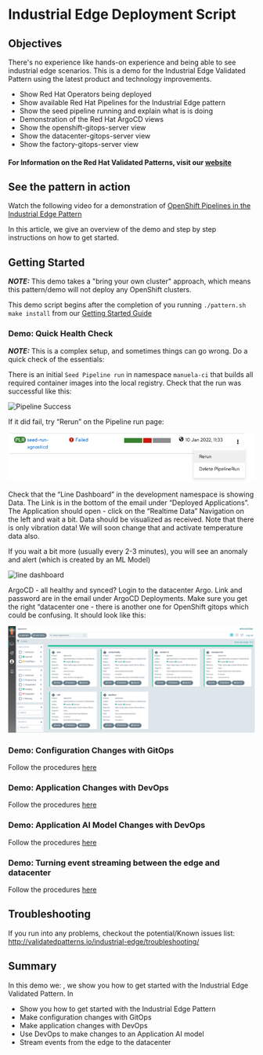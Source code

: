 # Industrial Edge Deployment Script

## Objectives

There's no experience like hands-on experience and being able to see industrial edge scenarios. This is a demo for the Industrial Edge Validated Pattern using the latest product and technology improvements.


* Show Red Hat Operators being deployed
* Show available Red Hat Pipelines for the Industrial Edge pattern
* Show the seed pipeline running and explain what is is doing
* Demonstration of the Red Hat ArgoCD views
* Show the openshift-gitops-server view
* Show the datacenter-gitops-server view
* Show the factory-gitops-server view


#### For Information on the Red Hat Validated Patterns, visit our [website](https://validatedpatterns.io)

## See the pattern in action

Watch the following video for a demonstration of [OpenShift Pipelines in the Industrial Edge Pattern](https://www.youtube.com/watch?v=BMUiaCm6pZ8)

In this article, we give an overview of the demo and step by step instructions on how to get started. 

## Getting Started

**_NOTE:_** This demo takes a "bring your own cluster" approach, which means this pattern/demo will not deploy any OpenShift clusters.

This demo script begins after the completion of you running `./pattern.sh make install` from our [Getting Started Guide](../getting-started) 

### Demo: Quick Health Check
**_NOTE:_** This is a complex setup, and sometimes things can go wrong. Do a quick check of the essentials:

There is an initial `Seed Pipeline run` in namespace `manuela-ci` that builds all required container images into the local registry. Check that the run was successful like this:

![Pipeline Success](/images/industiral-edge/seed_pipeline.png)

If it did fail, try “Rerun” on the Pipeline run page:

![Re-run Pipeline](/images/industrial-edge/rerun_seed_pipeline.png)

Check that the “Line Dashboard” in the development namespace is showing Data. The Link is in the bottom of the email under “Deployed Applications”. The Application should open - click on the “Realtime Data” Navigation on the left and wait a bit. Data should be visualized as received. Note that there is only vibration data! We will soon change that and activate temperature data also.

If you wait a bit more (usually every 2-3 minutes), you will see an anomaly and alert (which is created by an ML Model)

![line dashboard](/images/industrial-edge/app-line-dashboard.png)

ArgoCD - all healthy and synced?
Login to the datacenter Argo. Link and password are in the email under ArgoCD Deployments. Make sure you get the right “datacenter one - there is another one for OpenShift gitops which could be confusing. It should look like this:

![Healthy Argo](/images/industrial-edge/ie_argoApps.png)

### Demo: Configuration Changes with GitOps

Follow the procedures [here](../application/#configuration-changes-with-gitops)

### Demo: Application Changes with DevOps

Follow the procedures [here](../application/#application-changes-using-devops)

### Demo: Application AI Model Changes with DevOps

Follow the procedures [here](../application/#application-ai-model-changes-with-devops)

### Demo: Turning event streaming between the edge and datacenter

Follow the procedures [here](../application/#turning-on-event-streaming-between-the-edge-and-the-datacenter)

## Troubleshooting

If you run into any problems, checkout the potential/Known issues list: http://validatedpatterns.io/industrial-edge/troubleshooting/

## Summary

In this demo we: , we show you how to get started with the Industrial Edge Validated Pattern. In 

* Show you how to get started with the Industrial Edge Pattern
* Make configuration changes with GitOps
* Make application changes with DevOps
* Use DevOps to make changes to an Application AI model
* Stream events from the edge to the datacenter
